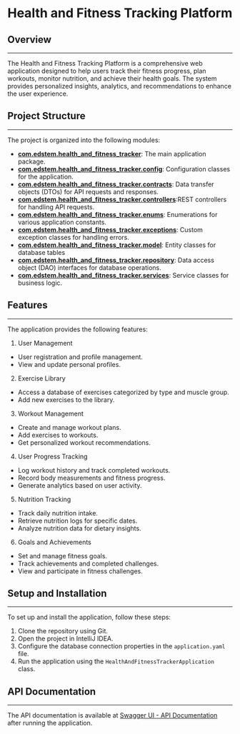 # Health and Fitness Tracking Platform

## Overview
------------

The Health and Fitness Tracking Platform is a comprehensive web application designed to help users track their fitness progress, plan workouts, monitor nutrition, and achieve their health goals. The system provides personalized insights, analytics, and recommendations to enhance the user experience.

## Project Structure
---------------------

The project is organized into the following modules:

* **[com.edstem.health_and_fitness_tracker](src/main/java/com/edstem/health_and_fitness_tracker)**: The main application package.
* **[com.edstem.health_and_fitness_tracker.config](src/main/java/com/edstem/health_and_fitness_tracker/config)**: Configuration classes for the application.
* **[com.edstem.health_and_fitness_tracker.contracts](src/main/java/com/edstem/health_and_fitness_tracker/contracts)**: Data transfer objects (DTOs) for API requests and responses.
* **[com.edstem.health_and_fitness_tracker.controllers](src/main/java/com/edstem/health_and_fitness_tracker/controllers)**:REST controllers for handling API requests.
* **[com.edstem.health_and_fitness_tracker.enums](src/main/java/com/edstem/health_and_fitness_tracker/enums)**: Enumerations for various application constants.
* **[com.edstem.health_and_fitness_tracker.exceptions](src/main/java/com/edstem/health_and_fitness_tracker/exceptions)**: Custom exception classes for handling errors.
* **[com.edstem.health_and_fitness_tracker.model](src/main/java/com/edstem/health_and_fitness_tracker/models)**: Entity classes for database tables
* **[com.edstem.health_and_fitness_tracker.repository](src/main/java/com/edstem/health_and_fitness_tracker/repositories)**: Data access object (DAO) interfaces for database operations.
* **[com.edstem.health_and_fitness_tracker.services](src/main/java/com/edstem/health_and_fitness_tracker/services)**: Service classes for business logic.

## Features
------------

The application provides the following features:

1. User Management
* User registration and profile management.
* View and update personal profiles.

2. Exercise Library
* Access a database of exercises categorized by type and muscle group.
* Add new exercises to the library.

3. Workout Management

* Create and manage workout plans.
* Add exercises to workouts.
* Get personalized workout recommendations.

4. User Progress Tracking

* Log workout history and track completed workouts.
* Record body measurements and fitness progress.
* Generate analytics based on user activity.

5. Nutrition Tracking

* Track daily nutrition intake.
* Retrieve nutrition logs for specific dates.
* Analyze nutrition data for dietary insights.

6. Goals and Achievements

* Set and manage fitness goals.
* Track achievements and completed challenges.
* View and participate in fitness challenges.

## Setup and Installation
---------------------------

To set up and install the application, follow these steps:

1.  Clone the repository using Git.
2.  Open the project in IntelliJ IDEA.
3.  Configure the database connection properties in the `application.yaml` file.
4.  Run the application using the `HealthAndFitnessTrackerApplication` class.

## API Documentation
---------------------

The API documentation is available at [Swagger UI - API Documentation](http://localhost:8080/swagger-ui/index.html) after running the application.
 
